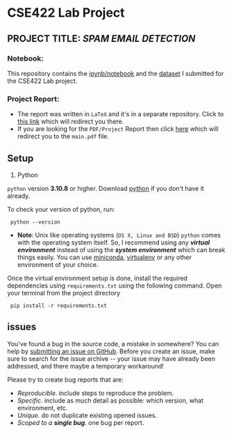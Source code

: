 # CSE422 Lab Project

## PROJECT TITLE: _SPAM EMAIL DETECTION_

### Notebook:

This repository contains the [ipynb/notebook](src/SpamEmailDetction.ipynb) and the [dataset](src/Dataset/emails.csv)
I submitted for the CSE422 Lab project.

### Project Report:

* The report was written in `LaTeX` and it's in a separate repository.
  Click to [this link](https://github.com/Inmoresentum/CSE422ProjectLatexRepository/) which will redirect you there.
* If you are looking for the `PDF/Project` Report then
  click [here](https://github.com/Inmoresentum/CSE422ProjectLatexRepository/blob/master/out/main.pdf)
  which will redirect you to the `main.pdf` file.

## Setup

1. Python

`python` version **3.10.8** or higher. Download [python](https://www.python.org/downloads/) if you don't have it
already.

To check your version of python, run:

   ```shell
    python --version
   ```

- **Note**: Unix like operating systems (`OS X, Linux and BSD`) `python` comes with the operating system itself.
  So, I recommend using any _**virtual environment**_ instead of using the _**system environment**_ which can break
  things easily.
  You can
  use [miniconda](https://docs.conda.io/en/main/miniconda.html), [virtualenv](https://virtualenv.pypa.io/en/latest/)
  or any other environment of your choice.

Once the virtual environment setup is done, install the required dependencies using `requirements.txt` using the
following command. Open your terminal from the project directory

   ```shell
    pip install -r requirements.txt
   ```

## issues

You've found a bug in the source code, a mistake in somewhere?
You can help
by [submitting an issue on GitHub](https://github.com/Inmoresentum/SpamEmailDetection/issues).
Before you create an issue, make sure to search for the issue archive -- your issue may have already been addressed, 
and there maybe a temporary workaround!

Please try to create bug reports that are:

- _Reproducible._ include steps to reproduce the problem.
- _Specific._ include as much detail as possible: which version, what environment, etc.
- _Unique._ do not duplicate existing opened issues.
- _Scoped to a **single bug**._ one bug per report.